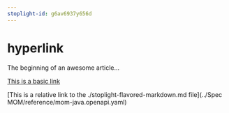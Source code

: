 ```yaml
---
stoplight-id: g6av6937y656d
---
```


# hyperlink

The beginning of an awesome article...



[This is a basic link](https://github.com/fdesign1/hyperlink-test/blob/main/Spec%20MOM/reference/mom-java.openapi.yaml)

[This is a relative link to the ./stoplight-flavored-markdown.md file](../Spec MOM/reference/mom-java.openapi.yaml)


